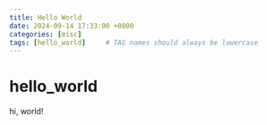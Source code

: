 ```yaml
---
title: Hello World
date: 2024-09-14 17:33:00 +0800
categories: [misc]
tags: [hello_world]     # TAG names should always be lowercase
---
```


# hello_world
hi, world!